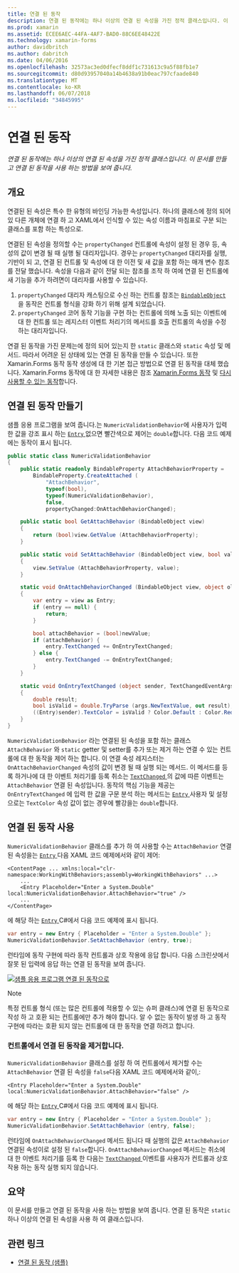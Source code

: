 ```yaml
---
title: 연결 된 동작
description: 연결 된 동작에는 하나 이상의 연결 된 속성을 가진 정적 클래스입니다. 이 문서를 만들고 연결 된 동작을 사용 하는 방법을 보여 줍니다.
ms.prod: xamarin
ms.assetid: ECEE6AEC-44FA-4AF7-BAD0-88C6EE48422E
ms.technology: xamarin-forms
author: davidbritch
ms.author: dabritch
ms.date: 04/06/2016
ms.openlocfilehash: 32573ac3ed0dfecf8ddf1c731613c9a5f88fb1e7
ms.sourcegitcommit: d80d93957040a14b4638a91b0eac797cfaade840
ms.translationtype: MT
ms.contentlocale: ko-KR
ms.lasthandoff: 06/07/2018
ms.locfileid: "34845995"
---
```

# <a name="attached-behaviors"></a>연결 된 동작

_연결 된 동작에는 하나 이상의 연결 된 속성을 가진 정적 클래스입니다. 이 문서를 만들고 연결 된 동작을 사용 하는 방법을 보여 줍니다._

## <a name="overview"></a>개요

연결된 된 속성은 특수 한 유형의 바인딩 가능한 속성입니다. 하나의 클래스에 정의 되어 있 다른 개체에 연결 하 고 XAML에서 인식할 수 있는 속성 이름과 마침표로 구분 되는 클래스를 포함 하는 특성으로.

연결된 된 속성을 정의할 수는 `propertyChanged` 컨트롤에 속성이 설정 된 경우 등, 속성의 값이 변경 될 때 실행 될 대리자입니다. 경우는 `propertyChanged` 대리자를 실행, 기반이 되 고, 연결 된 컨트롤 및 속성에 대 한 이전 및 새 값을 포함 하는 매개 변수 참조를 전달 했습니다. 속성을 다음과 같이 전달 되는 참조를 조작 하 여에 연결 된 컨트롤에 새 기능을 추가 하려면이 대리자를 사용할 수 있습니다.

1. `propertyChanged` 대리자 캐스팅으로 수신 하는 컨트롤 참조는 [ `BindableObject` ](https://developer.xamarin.com/api/type/Xamarin.Forms.BindableObject/)을 동작은 컨트롤 형식을 강화 하기 위해 설계 되었습니다.
1. `propertyChanged` 코어 동작 기능을 구현 하는 컨트롤에 의해 노출 되는 이벤트에 대 한 컨트롤 또는 레지스터 이벤트 처리기의 메서드를 호출 컨트롤의 속성을 수정 하는 대리자입니다.

연결 된 동작을 가진 문제는에 정의 되어 있는지 한 `static` 클래스와 `static` 속성 및 메서드. 따라서 어려운 된 상태에 있는 연결 된 동작을 만들 수 있습니다. 또한 Xamarin.Forms 동작 동작 생성에 대 한 기본 접근 방법으로 연결 된 동작을 대체 했습니다. Xamarin.Forms 동작에 대 한 자세한 내용은 참조 [Xamarin.Forms 동작](~/xamarin-forms/app-fundamentals/behaviors/creating.md) 및 [다시 사용할 수 있는 동작](~/xamarin-forms/app-fundamentals/behaviors/reusable/index.md)합니다.

## <a name="creating-an-attached-behavior"></a>연결 된 동작 만들기

샘플 응용 프로그램을 보여 줍니다.는 `NumericValidationBehavior`에 사용자가 입력 한 값을 강조 표시 하는 [ `Entry` ](https://developer.xamarin.com/api/type/Xamarin.Forms.Entry/) 없으면 빨간색으로 제어는 `double`합니다. 다음 코드 예제에는 동작이 표시 됩니다.

```csharp
public static class NumericValidationBehavior
{
    public static readonly BindableProperty AttachBehaviorProperty =
        BindableProperty.CreateAttached (
            "AttachBehavior",
            typeof(bool),
            typeof(NumericValidationBehavior),
            false,
            propertyChanged:OnAttachBehaviorChanged);

    public static bool GetAttachBehavior (BindableObject view)
    {
        return (bool)view.GetValue (AttachBehaviorProperty);
    }

    public static void SetAttachBehavior (BindableObject view, bool value)
    {
        view.SetValue (AttachBehaviorProperty, value);
    }

    static void OnAttachBehaviorChanged (BindableObject view, object oldValue, object newValue)
    {
        var entry = view as Entry;
        if (entry == null) {
            return;
        }

        bool attachBehavior = (bool)newValue;
        if (attachBehavior) {
            entry.TextChanged += OnEntryTextChanged;
        } else {
            entry.TextChanged -= OnEntryTextChanged;
        }
    }

    static void OnEntryTextChanged (object sender, TextChangedEventArgs args)
    {
        double result;
        bool isValid = double.TryParse (args.NewTextValue, out result);
        ((Entry)sender).TextColor = isValid ? Color.Default : Color.Red;
    }
}
```

`NumericValidationBehavior` 라는 연결된 된 속성을 포함 하는 클래스 `AttachBehavior` 와 `static` getter 및 setter를 추가 또는 제거 하는 연결 수 있는 컨트롤에 대 한 동작을 제어 하는 합니다. 이 연결 속성 레지스터는 `OnAttachBehaviorChanged` 속성의 값이 변경 될 때 실행 되는 메서드. 이 메서드를 등록 하거나에 대 한 이벤트 처리기를 등록 취소는 [ `TextChanged` ](https://developer.xamarin.com/api/event/Xamarin.Forms.Entry.TextChanged/) 의 값에 따른 이벤트는 `AttachBehavior` 연결 된 속성입니다. 동작의 핵심 기능을 제공는 `OnEntryTextChanged` 에 입력 한 값을 구문 분석 하는 메서드는 [ `Entry` ](https://developer.xamarin.com/api/type/Xamarin.Forms.Entry/) 사용자 및 설정으로는 `TextColor` 속성 값이 없는 경우에 빨강을는 `double`합니다.

## <a name="consuming-an-attached-behavior"></a>연결 된 동작 사용

`NumericValidationBehavior` 클래스를 추가 하 여 사용할 수는 `AttachBehavior` 연결 된 속성을는 [ `Entry` ](https://developer.xamarin.com/api/type/Xamarin.Forms.Entry/) 다음 XAML 코드 예제에서와 같이 제어:

```xaml
<ContentPage ... xmlns:local="clr-namespace:WorkingWithBehaviors;assembly=WorkingWithBehaviors" ...>
    ...
    <Entry Placeholder="Enter a System.Double" local:NumericValidationBehavior.AttachBehavior="true" />
    ...
</ContentPage>
```

에 해당 하는 [ `Entry` ](https://developer.xamarin.com/api/type/Xamarin.Forms.Entry/) C#에서 다음 코드 예제에 표시 됩니다.

```csharp
var entry = new Entry { Placeholder = "Enter a System.Double" };
NumericValidationBehavior.SetAttachBehavior (entry, true);
```

런타임에 동작 구현에 따라 동작 컨트롤과 상호 작용에 응답 합니다. 다음 스크린샷에서 잘못 된 입력에 응답 하는 연결 된 동작을 보여 줍니다.

[![](attached-images/screenshots-sml.png "샘플 응용 프로그램 연결 된 동작으로")](attached-images/screenshots.png#lightbox "샘플 연결 된 동작으로 응용 프로그램")

> [!NOTE]
> 특정 컨트롤 형식 (또는 많은 컨트롤에 적용할 수 있는 슈퍼 클래스)에 연결 된 동작으로 작성 하 고 호환 되는 컨트롤에만 추가 해야 합니다. 알 수 없는 동작이 발생 하 고 동작 구현에 따라는 호환 되지 않는 컨트롤에 대 한 동작을 연결 하려고 합니다.

### <a name="removing-an-attached-behavior-from-a-control"></a>컨트롤에서 연결 된 동작을 제거합니다.

`NumericValidationBehavior` 클래스를 설정 하 여 컨트롤에서 제거할 수는 `AttachBehavior` 연결 된 속성을 `false`다음 XAML 코드 예제에서와 같이,:

```xaml
<Entry Placeholder="Enter a System.Double" local:NumericValidationBehavior.AttachBehavior="false" />
```

에 해당 하는 [ `Entry` ](https://developer.xamarin.com/api/type/Xamarin.Forms.Entry/) C#에서 다음 코드 예제에 표시 됩니다.

```csharp
var entry = new Entry { Placeholder = "Enter a System.Double" };
NumericValidationBehavior.SetAttachBehavior (entry, false);
```

런타임에 `OnAttachBehaviorChanged` 메서드 됩니다 때 실행의 값은 `AttachBehavior` 연결된 속성이로 설정 된 `false`합니다. `OnAttachBehaviorChanged` 메서드는 취소에 대 한 이벤트 처리기를 등록 한 다음는 [ `TextChanged` ](https://developer.xamarin.com/api/event/Xamarin.Forms.Entry.TextChanged/) 이벤트를 사용자가 컨트롤과 상호 작용 하는 동작 실행 되지 않습니다.

## <a name="summary"></a>요약

이 문서를 만들고 연결 된 동작을 사용 하는 방법을 보여 줍니다. 연결 된 동작은 `static` 하나 이상의 연결 된 속성을 사용 하 여 클래스입니다.


## <a name="related-links"></a>관련 링크

- [연결 된 동작 (샘플)](https://developer.xamarin.com/samples/xamarin-forms/behaviors/attachednumericvalidationbehavior/)
